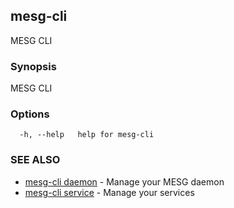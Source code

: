## mesg-cli

MESG CLI

### Synopsis

MESG CLI

### Options

```
  -h, --help   help for mesg-cli
```

### SEE ALSO

* [mesg-cli daemon](mesg-cli_daemon.md)	 - Manage your MESG daemon
* [mesg-cli service](mesg-cli_service.md)	 - Manage your services

